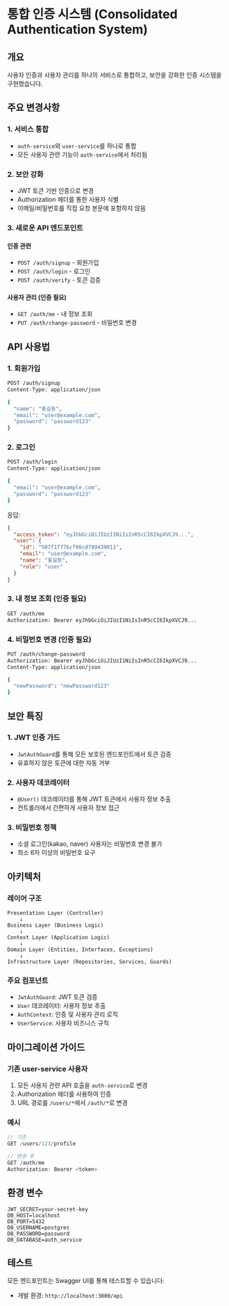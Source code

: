 # 통합 인증 시스템 (Consolidated Authentication System)

## 개요

사용자 인증과 사용자 관리를 하나의 서비스로 통합하고, 보안을 강화한 인증 시스템을 구현했습니다.

## 주요 변경사항

### 1. 서비스 통합
- `auth-service`와 `user-service`를 하나로 통합
- 모든 사용자 관련 기능이 `auth-service`에서 처리됨

### 2. 보안 강화
- JWT 토큰 기반 인증으로 변경
- Authorization 헤더를 통한 사용자 식별
- 이메일/비밀번호를 직접 요청 본문에 포함하지 않음

### 3. 새로운 API 엔드포인트

#### 인증 관련
- `POST /auth/signup` - 회원가입
- `POST /auth/login` - 로그인
- `POST /auth/verify` - 토큰 검증

#### 사용자 관리 (인증 필요)
- `GET /auth/me` - 내 정보 조회
- `PUT /auth/change-password` - 비밀번호 변경

## API 사용법

### 1. 회원가입
```bash
POST /auth/signup
Content-Type: application/json

{
  "name": "홍길동",
  "email": "user@example.com",
  "password": "password123"
}
```

### 2. 로그인
```bash
POST /auth/login
Content-Type: application/json

{
  "email": "user@example.com",
  "password": "password123"
}
```

응답:
```json
{
  "access_token": "eyJhbGciOiJIUzI1NiIsInR5cCI6IkpXVCJ9...",
  "user": {
    "id": "507f1f77bcf86cd799439011",
    "email": "user@example.com",
    "name": "홍길동",
    "role": "user"
  }
}
```

### 3. 내 정보 조회 (인증 필요)
```bash
GET /auth/me
Authorization: Bearer eyJhbGciOiJIUzI1NiIsInR5cCI6IkpXVCJ9...
```

### 4. 비밀번호 변경 (인증 필요)
```bash
PUT /auth/change-password
Authorization: Bearer eyJhbGciOiJIUzI1NiIsInR5cCI6IkpXVCJ9...
Content-Type: application/json

{
  "newPassword": "newPassword123"
}
```

## 보안 특징

### 1. JWT 인증 가드
- `JwtAuthGuard`를 통해 모든 보호된 엔드포인트에서 토큰 검증
- 유효하지 않은 토큰에 대한 자동 거부

### 2. 사용자 데코레이터
- `@User()` 데코레이터를 통해 JWT 토큰에서 사용자 정보 추출
- 컨트롤러에서 간편하게 사용자 정보 접근

### 3. 비밀번호 정책
- 소셜 로그인(kakao, naver) 사용자는 비밀번호 변경 불가
- 최소 6자 이상의 비밀번호 요구

## 아키텍처

### 레이어 구조
```
Presentation Layer (Controller)
    ↓
Business Layer (Business Logic)
    ↓
Context Layer (Application Logic)
    ↓
Domain Layer (Entities, Interfaces, Exceptions)
    ↓
Infrastructure Layer (Repositories, Services, Guards)
```

### 주요 컴포넌트
- `JwtAuthGuard`: JWT 토큰 검증
- `User` 데코레이터: 사용자 정보 추출
- `AuthContext`: 인증 및 사용자 관리 로직
- `UserService`: 사용자 비즈니스 규칙

## 마이그레이션 가이드

### 기존 user-service 사용자
1. 모든 사용자 관련 API 호출을 `auth-service`로 변경
2. Authorization 헤더를 사용하여 인증
3. URL 경로를 `/users/*`에서 `/auth/*`로 변경

### 예시
```javascript
// 기존
GET /users/123/profile

// 변경 후
GET /auth/me
Authorization: Bearer <token>
```

## 환경 변수

```env
JWT_SECRET=your-secret-key
DB_HOST=localhost
DB_PORT=5432
DB_USERNAME=postgres
DB_PASSWORD=password
DB_DATABASE=auth_service
```

## 테스트

모든 엔드포인트는 Swagger UI를 통해 테스트할 수 있습니다:
- 개발 환경: `http://localhost:3000/api`

